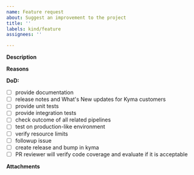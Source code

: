 ```yaml
---
name: Feature request
about: Suggest an improvement to the project
title: ''
labels: kind/feature
assignees: ''

---
```


<!-- Thank you for your contribution. Before you submit the issue:
1. Search open and closed issues for duplicates.
2. Read the contributing guidelines.
-->

**Description**

<!-- Provide a clear and concise description of the feature. -->

**Reasons**

<!-- Explain why we should add this feature. Provide use cases to illustrate its benefits. -->

**DoD:**
- [ ] provide documentation
- [ ] release notes and What's New updates for Kyma customers
- [ ] provide unit tests
- [ ] provide integration tests
- [ ] check outcome of all related pipelines
- [ ] test on production-like environment
- [ ] verify resource limits
- [ ] followup issue
- [ ] create release and bump in kyma
- [ ] PR reviewer will verify code coverage and evaluate if it is acceptable

**Attachments**

<!-- Attach any files, links, code samples, or screenshots that will convince us to your idea. -->
